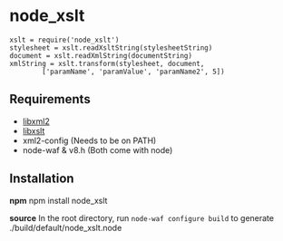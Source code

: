# node_xslt

    xslt = require('node_xslt')
    stylesheet = xslt.readXsltString(stylesheetString)
    document = xslt.readXmlString(documentString)
    xmlString = xslt.transform(stylesheet, document,
            ['paramName', 'paramValue', 'paramName2', 5])

## Requirements

* [libxml2](http://www.xmlsoft.org/)
* [libxslt](http://www.xmlsoft.org/)
* xml2-config (Needs to be on PATH)
* node-waf & v8.h (Both come with node)

## Installation

**npm**
    npm install node_xslt

**source**
    In the root directory, run `node-waf configure build` to generate
    ./build/default/node_xslt.node
